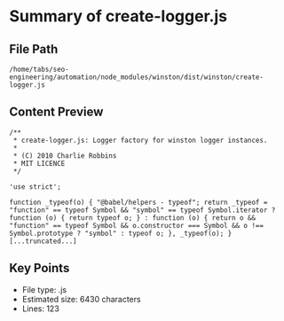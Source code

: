# Summary of create-logger.js
  
## File Path
`/home/tabs/seo-engineering/automation/node_modules/winston/dist/winston/create-logger.js`

## Content Preview
```
/**
 * create-logger.js: Logger factory for winston logger instances.
 *
 * (C) 2010 Charlie Robbins
 * MIT LICENCE
 */

'use strict';

function _typeof(o) { "@babel/helpers - typeof"; return _typeof = "function" == typeof Symbol && "symbol" == typeof Symbol.iterator ? function (o) { return typeof o; } : function (o) { return o && "function" == typeof Symbol && o.constructor === Symbol && o !== Symbol.prototype ? "symbol" : typeof o; }, _typeof(o); }
[...truncated...]
```

## Key Points
- File type: .js
- Estimated size: 6430 characters
- Lines: 123
